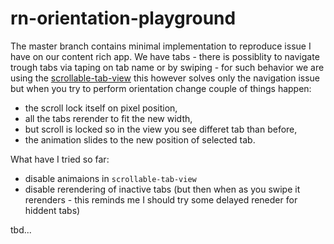 # rn-orientation-playground

The master branch contains minimal implementation to reproduce issue I have on our content rich app.
We have tabs - there is possiblity to navigate trough tabs via taping on tab name or by swiping - for such behavior we are using the
[scrollable-tab-view](https://github.com/skv-headless/react-native-scrollable-tab-view)
this however solves only the navigation issue but when you try to perform orientation change couple of things happen:
* the scroll lock itself on pixel position,
* all the tabs rerender to fit the new width, 
* but scroll is locked so in the view you see differet tab than before,
* the animation slides to the new position of selected tab.

What have I tried so far:
* disable animaions in `scrollable-tab-view`
* disable rerendering of inactive tabs (but then when as you swipe it rerenders - this reminds me I should try some delayed reneder for hiddent tabs)

tbd...
